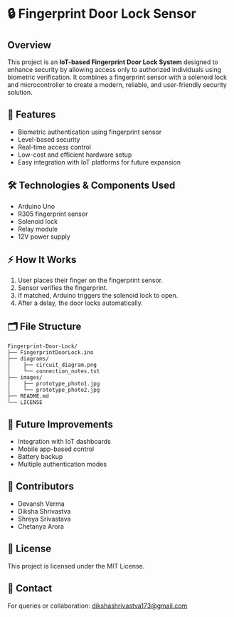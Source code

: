 
# 🔒 Fingerprint Door Lock Sensor

## Overview
This project is an **IoT-based Fingerprint Door Lock System** designed to enhance security by allowing access only to authorized individuals using biometric verification. It combines a fingerprint sensor with a solenoid lock and microcontroller to create a modern, reliable, and user-friendly security solution.

## 🚪 Features
- Biometric authentication using fingerprint sensor
- Level-based security
- Real-time access control
- Low-cost and efficient hardware setup
- Easy integration with IoT platforms for future expansion

## 🛠️ Technologies & Components Used
- Arduino Uno
- R305 fingerprint sensor
- Solenoid lock
- Relay module
- 12V power supply

## ⚡ How It Works
1. User places their finger on the fingerprint sensor.
2. Sensor verifies the fingerprint.
3. If matched, Arduino triggers the solenoid lock to open.
4. After a delay, the door locks automatically.

## 🗂️ File Structure
```
Fingerprint-Door-Lock/
├── FingerprintDoorLock.ino
├── diagrams/
│    ├── circuit_diagram.png
│    └── connection_notes.txt
├── images/
│    ├── prototype_photo1.jpg
│    └── prototype_photo2.jpg
├── README.md
└── LICENSE
```

## 🚀 Future Improvements
- Integration with IoT dashboards
- Mobile app-based control
- Battery backup
- Multiple authentication modes


## 🤝 Contributors
- Devansh Verma
- Diksha Shrivastva
- Shreya Srivastava
- Chetanya Arora

## 📄 License
This project is licensed under the MIT License.

## 💬 Contact
For queries or collaboration: dikshashrivastva173@gmail.com
